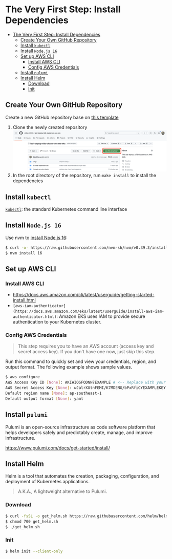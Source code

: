 # The Very First Step: Install Dependencies

<!-- TOC -->
* [The Very First Step: Install Dependencies](#the-very-first-step-install-dependencies)
  * [Create Your Own GitHub Repository](#create-your-own-github-repository)
  * [Install `kubectl`](#install-kubectl)
  * [Install `Node.js 16`](#install-nodejs-16)
  * [Set up AWS CLI](#set-up-aws-cli)
    * [Install AWS CLI](#install-aws-cli)
    * [Config AWS Credentials](#config-aws-credentials)
  * [Install `pulumi`](#install-pulumi)
  * [Install Helm](#install-helm)
    * [Download](#download)
    * [Init](#init)
<!-- TOC -->

## Create Your Own GitHub Repository

Create a new GitHub repository base on [this template](https://github.com/vldbss-2023/lab1-deploy-tidb-cluster-on-aws-eks)
1. Clone the newly created repository
   ![use_template](../.imgs/use_template.png)
2. In the root directory of the repository, run `make install` to install the dependencies

## Install `kubectl`

[`kubectl`](https://kubernetes.io/docs/tasks/tools/install-kubectl/): the standard Kubernetes command line interface

## Install `Node.js 16`

Use nvm to [install Node.js 16](https://github.com/nvm-sh/nvm#installing-and-updating):

```bash
$ curl -o- https://raw.githubusercontent.com/nvm-sh/nvm/v0.39.3/install.sh | bash
$ nvm install 16
```

## Set up AWS CLI

### Install AWS CLI

- https://docs.aws.amazon.com/cli/latest/userguide/getting-started-install.html
- `[aws-iam-authenticator](https://docs.aws.amazon.com/eks/latest/userguide/install-aws-iam-authenticator.html)`:
  Amazon EKS uses IAM to provide secure authentication to your Kubernetes cluster.

### Config AWS Credentials

> This step requires you to have an AWS account (access key and secret access key). If you don't have one now, just skip this step.

Run this command to quickly set and view your credentials, region, and output format. The following example shows
sample values.

```bash
$ aws configure
AWS Access Key ID [None]: AKIAIOSFODNN7EXAMPLE # <-- Replace with your own access key
AWS Secret Access Key [None]: wJalrXUtnFEMI/K7MDENG/bPxRfiCYEXAMPLEKEY # <-- Replace with your own secret key
Default region name [None]: ap-southeast-1
Default output format [None]: yaml
```

## Install `pulumi`

Pulumi is an open-source infrastructure as code software platform that helps developers safely and predictably create, manage, and improve infrastructure.

https://www.pulumi.com/docs/get-started/install/

## Install Helm

Helm is a tool that automates the creation, packaging, configuration, and deployment of Kubernetes applications.

> A.K.A., A lightweight alternative to Pulumi.

### Download

```bash
$ curl -fsSL -o get_helm.sh https://raw.githubusercontent.com/helm/helm/main/scripts/get-helm-3
$ chmod 700 get_helm.sh
$ ./get_helm.sh
```

### Init

```bash
$ helm init --client-only
```
